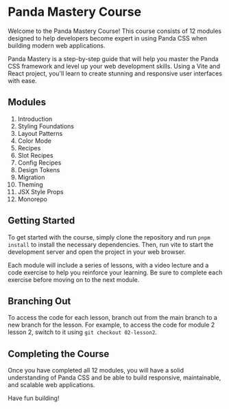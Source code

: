 # Panda Mastery Course

Welcome to the Panda Mastery Course! This course consists of 12 modules designed to help developers become expert in using Panda CSS when building modern web applications.

Panda Mastery is a step-by-step guide that will help you master the Panda CSS framework and level up your web development skills. Using a Vite and React project, you'll learn to create stunning and responsive user interfaces with ease.

## Modules

1. Introduction
2. Styling Foundations
3. Layout Patterns
4. Color Mode
5. Recipes
6. Slot Recipes
7. Config Recipes
8. Design Tokens
9. Migration
10. Theming
11. JSX Style Props
12. Monorepo

## Getting Started

To get started with the course, simply clone the repository and run `pnpm install` to install the necessary dependencies. Then, run vite to start the development server and open the project in your web browser.

Each module will include a series of lessons, with a video lecture and a code exercise to help you reinforce your learning. Be sure to complete each exercise before moving on to the next module.

## Branching Out

To access the code for each lesson, branch out from the main branch to a new branch for the lesson. For example, to access the code for module 2 lesson 2, switch to it using `git checkout 02-lesson2`.

## Completing the Course

Once you have completed all 12 modules, you will have a solid understanding of Panda CSS and be able to build responsive, maintainable, and scalable web applications.

Have fun building!
